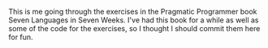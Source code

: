 This is me going through the exercises in the Pragmatic Programmer book Seven Languages in Seven Weeks.  I've had this book for a while as well as some of the code for the exercises, so I thought I should commit them here for fun.